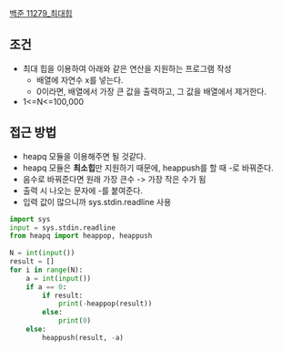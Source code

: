 [백준 11279_최대힙](https://www.acmicpc.net/problem/11279)



## 조건
- 최대 힙을 이용하여 아래와 같은 연산을 지원하는 프로그램 작성
	- 배열에 자연수 x를 넣는다.
	- 0이라면, 배열에서 가장 큰 값을 출력하고, 그 값을 배열에서 제거한다.
- 1<=N<=100,000




## 접근 방법
- heapq 모듈을 이용해주면 될 것같다.
- heapq 모듈은 **최소힙**만 지원하기 때문에, heappush를 할 때 -로 바꿔준다.
- 음수로 바꿔준다면 원래 가장 큰수 -> 가장 작은 수가 됨
- 출력 시 나오는 문자에 -를 붙여준다.
- 입력 값이 많으니까 sys.stdin.readline 사용



```python
import sys  
input = sys.stdin.readline  
from heapq import heappop, heappush  
  
N = int(input())  
result = []  
for i in range(N):  
    a = int(input())  
    if a == 0:  
        if result:  
            print(-heappop(result))  
        else:  
            print(0)  
    else:  
        heappush(result, -a)
```